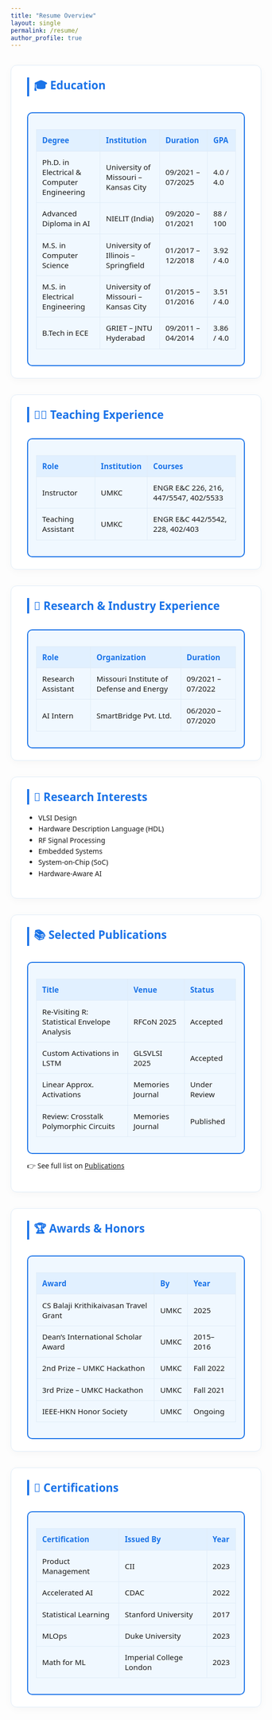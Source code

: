 ```yaml
---
title: "Resume Overview"
layout: single
permalink: /resume/
author_profile: true
---
```


<style>
:root {
  --accent: #1a73e8;
  --bg: #fdfefe;
  --section-bg: #ffffff;
  --text: #1a1a1a;
  --border: #e0ecf8;
  --table-bg: #f0f8ff;
}

.resume-container {
  max-width: 1000px;
  margin: auto;
  font-family: 'Segoe UI', sans-serif;
}

.resume-section {
  background: var(--section-bg);
  margin: 2rem 0;
  padding: 1.5rem 2rem;
  border-radius: 12px;
  border: 1.5px solid var(--border);
  box-shadow: 0 4px 16px rgba(0,0,0,0.03);
  transition: 0.3s ease-in-out;
}

.resume-section:hover {
  box-shadow: 0 6px 22px rgba(0,0,0,0.06);
}

.resume-section h2 {
  margin-top: 0;
  font-size: 1.4rem;
  color: var(--accent);
  border-left: 4px solid var(--accent);
  padding-left: 0.6rem;
  margin-bottom: 1rem;
}

.table-wrapper {
  display: inline-block;
  background: var(--table-bg);
  border: 2px solid var(--accent);
  border-radius: 10px;
  padding: 1rem;
  overflow-x: auto;
  margin-top: 1rem;
}

.resume-table {
  width: 100%;
  border-collapse: collapse;
}

.resume-table th,
.resume-table td {
  border: 1px solid var(--border);
  padding: 0.7rem;
  text-align: left;
  font-size: 0.95rem;
}

.resume-table th {
  background: #e1f0ff;
  color: var(--accent);
}

.resume-table tr:hover {
  background: #f9fdff;
}

.resume-list {
  list-style: disc;
  padding-left: 1.4rem;
  line-height: 1.6;
}
</style>

<div class="resume-container">

<div class="resume-section">
<h2>🎓 Education</h2>
<div class="table-wrapper">
<table class="resume-table">
<thead><tr><th>Degree</th><th>Institution</th><th>Duration</th><th>GPA</th></tr></thead>
<tbody>
<tr><td>Ph.D. in Electrical & Computer Engineering</td><td>University of Missouri – Kansas City</td><td>09/2021 – 07/2025</td><td>4.0 / 4.0</td></tr>
<tr><td>Advanced Diploma in AI</td><td>NIELIT (India)</td><td>09/2020 – 01/2021</td><td>88 / 100</td></tr>
<tr><td>M.S. in Computer Science</td><td>University of Illinois – Springfield</td><td>01/2017 – 12/2018</td><td>3.92 / 4.0</td></tr>
<tr><td>M.S. in Electrical Engineering</td><td>University of Missouri – Kansas City</td><td>01/2015 – 01/2016</td><td>3.51 / 4.0</td></tr>
<tr><td>B.Tech in ECE</td><td>GRIET – JNTU Hyderabad</td><td>09/2011 – 04/2014</td><td>3.86 / 4.0</td></tr>
</tbody>
</table>
</div>
</div>

<div class="resume-section">
<h2>👨‍🏫 Teaching Experience</h2>
<div class="table-wrapper">
<table class="resume-table">
<thead><tr><th>Role</th><th>Institution</th><th>Courses</th></tr></thead>
<tbody>
<tr><td>Instructor</td><td>UMKC</td><td>ENGR E&C 226, 216, 447/5547, 402/5533</td></tr>
<tr><td>Teaching Assistant</td><td>UMKC</td><td>ENGR E&C 442/5542, 228, 402/403</td></tr>
</tbody>
</table>
</div>
</div>

<div class="resume-section">
<h2>🔬 Research & Industry Experience</h2>
<div class="table-wrapper">
<table class="resume-table">
<thead><tr><th>Role</th><th>Organization</th><th>Duration</th></tr></thead>
<tbody>
<tr><td>Research Assistant</td><td>Missouri Institute of Defense and Energy</td><td>09/2021 – 07/2022</td></tr>
<tr><td>AI Intern</td><td>SmartBridge Pvt. Ltd.</td><td>06/2020 – 07/2020</td></tr>
</tbody>
</table>
</div>
</div>

<div class="resume-section">
<h2>🧠 Research Interests</h2>
<ul class="resume-list">
  <li>VLSI Design</li>
  <li>Hardware Description Language (HDL)</li>
  <li>RF Signal Processing</li>
  <li>Embedded Systems</li>
  <li>System-on-Chip (SoC)</li>
  <li>Hardware-Aware AI</li>
</ul>
</div>

<div class="resume-section">
<h2>📚 Selected Publications</h2>
<div class="table-wrapper">
<table class="resume-table">
<thead><tr><th>Title</th><th>Venue</th><th>Status</th></tr></thead>
<tbody>
<tr><td>Re-Visiting R: Statistical Envelope Analysis</td><td>RFCoN 2025</td><td>Accepted</td></tr>
<tr><td>Custom Activations in LSTM</td><td>GLSVLSI 2025</td><td>Accepted</td></tr>
<tr><td>Linear Approx. Activations</td><td>Memories Journal</td><td>Under Review</td></tr>
<tr><td>Review: Crosstalk Polymorphic Circuits</td><td>Memories Journal</td><td>Published</td></tr>
</tbody>
</table>
</div>
<p>👉 See full list on <a href="/publications/">Publications</a></p>
</div>

<div class="resume-section">
<h2>🏆 Awards & Honors</h2>
<div class="table-wrapper">
<table class="resume-table">
<thead><tr><th>Award</th><th>By</th><th>Year</th></tr></thead>
<tbody>
<tr><td>CS Balaji Krithikaivasan Travel Grant</td><td>UMKC</td><td>2025</td></tr>
<tr><td>Dean’s International Scholar Award</td><td>UMKC</td><td>2015–2016</td></tr>
<tr><td>2nd Prize – UMKC Hackathon</td><td>UMKC</td><td>Fall 2022</td></tr>
<tr><td>3rd Prize – UMKC Hackathon</td><td>UMKC</td><td>Fall 2021</td></tr>
<tr><td>IEEE-HKN Honor Society</td><td>UMKC</td><td>Ongoing</td></tr>
</tbody>
</table>
</div>
</div>

<div class="resume-section">
<h2>📜 Certifications</h2>
<div class="table-wrapper">
<table class="resume-table">
<thead><tr><th>Certification</th><th>Issued By</th><th>Year</th></tr></thead>
<tbody>
<tr><td>Product Management</td><td>CII</td><td>2023</td></tr>
<tr><td>Accelerated AI</td><td>CDAC</td><td>2022</td></tr>
<tr><td>Statistical Learning</td><td>Stanford University</td><td>2017</td></tr>
<tr><td>MLOps</td><td>Duke University</td><td>2023</td></tr>
<tr><td>Math for ML</td><td>Imperial College London</td><td>2023</td></tr>
</tbody>
</table>
</div>
</div>

</div>
